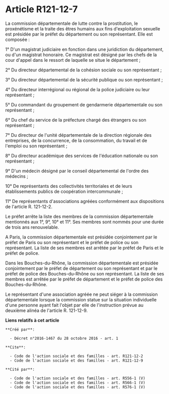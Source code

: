 # Article R121-12-7

La commission départementale de lutte contre la prostitution, le proxénétisme et la traite des êtres humains aux fins
d'exploitation sexuelle est présidée par le préfet du département ou son représentant. Elle est composée : 

1° D'un magistrat judiciaire en fonction dans une juridiction du département, ou d'un magistrat honoraire. Ce magistrat est
désigné par les chefs de la cour d'appel dans le ressort de laquelle se situe le département ; 

2° Du directeur départemental de la cohésion sociale ou son représentant ; 

3° Du directeur départemental de la sécurité publique ou son représentant ; 

4° Du directeur interrégional ou régional de la police judiciaire ou leur représentant ; 

5° Du commandant du groupement de gendarmerie départementale ou son représentant ; 

6° Du chef du service de la préfecture chargé des étrangers ou son représentant ; 

7° Du directeur de l'unité départementale de la direction régionale des entreprises, de la concurrence, de la consommation,
du travail et de l'emploi ou son représentant ; 

8° Du directeur académique des services de l'éducation nationale ou son représentant ; 

9° D'un médecin désigné par le conseil départemental de l'ordre des médecins ; 

10° De représentants des collectivités territoriales et de leurs établissements publics de coopération intercommunale ; 

11° De représentants d'associations agréées conformément aux dispositions de l'article R. 121-12-2. 

Le préfet arrête la liste des membres de la commission départementale mentionnés aux 1°, 9°, 10° et 11°. Ses membres sont
nommés pour une durée de trois ans renouvelable. 

A Paris, la commission départementale est présidée conjointement par le préfet de Paris ou son représentant et le préfet de
police ou son représentant. La liste de ses membres est arrêtée par le préfet de Paris et le préfet de police. 

Dans les Bouches-du-Rhône, la commission départementale est présidée conjointement par le préfet de département ou son
représentant et par le préfet de police des Bouches-du-Rhône ou son représentant. La liste de ses membres est arrêtée par le
préfet de département et le préfet de police des Bouches-du-Rhône. 

Le représentant d'une association agréée ne peut siéger à la commission départementale lorsque la commission statue sur la
situation individuelle d'une personne ayant fait l'objet par elle de l'instruction prévue au deuxième alinéa de l'article R.
121-12-9.

**Liens relatifs à cet article**

	**Créé par**:

	  - Décret n°2016-1467 du 28 octobre 2016 - art. 1

	**Cite**:

	  - Code de l'action sociale et des familles - art. R121-12-2
	  - Code de l'action sociale et des familles - art. R121-12-9

	**Cité par**:

	  - Code de l'action sociale et des familles - art. R556-1 (V)
	  - Code de l'action sociale et des familles - art. R566-1 (V)
	  - Code de l'action sociale et des familles - art. R576-1 (V)
